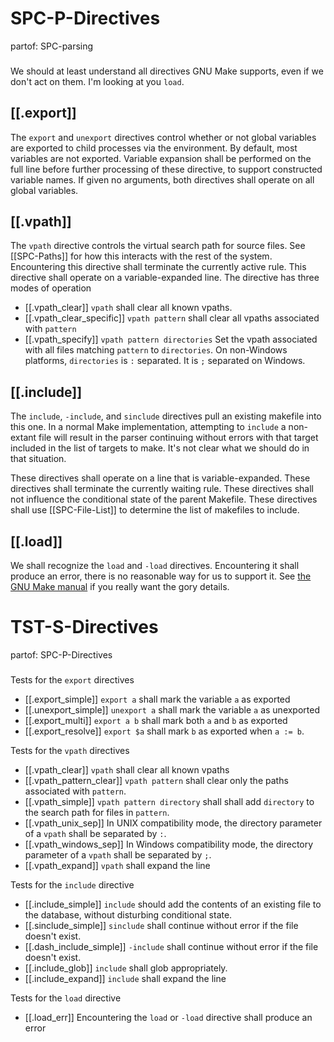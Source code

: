 # SPC-P-Directives
partof: SPC-parsing
###
We should at least understand all directives GNU Make supports,
even if we don't act on them.
I'm looking at you `load`.

## [[.export]]
The `export` and `unexport` directives control whether or not global variables are
exported to child processes via the environment.
By default,
most variables are not exported.
Variable expansion shall be performed on
the full line before further processing of these directive,
to support constructed variable names.
If given no arguments,
both directives shall operate on all global variables.

## [[.vpath]]
The `vpath` directive controls the virtual
search path for source files.
See [[SPC-Paths]] for how this interacts
with the rest of the system.
Encountering this directive shall
terminate the currently active rule.
This directive shall operate on a
variable-expanded line.
The directive has three modes of operation
  - [[.vpath_clear]]
    `vpath` shall clear all known vpaths.
  - [[.vpath_clear_specific]]
    `vpath pattern` shall clear all vpaths associated with `pattern`
  - [[.vpath_specify]]
    `vpath pattern directories`
    Set the vpath associated with all files matching `pattern` to
    `directories`.
    On non-Windows platforms, `directories` is `:` separated.
    It is `;` separated on Windows.

## [[.include]]
The `include`, `-include`, and `sinclude`
directives pull an existing makefile into this one.
In a normal Make implementation,
attempting to `include`
a non-extant file will result in the parser
continuing without errors
with that target included in the list of targets to make.
It's not clear what we should do in that situation.

These directives shall operate on a line that is
variable-expanded.
These directives shall terminate the currently waiting rule.
These directives shall not influence the conditional state of the
parent Makefile.
These directives shall use [[SPC-File-List]] to determine the list of makefiles to include.

## [[.load]]
We shall recognize the `load` and `-load` directives.
Encountering it shall produce an error,
there is no reasonable way for us to support it.
See [the GNU Make manual](https://www.gnu.org/software/make/manual/make.html#Loading-Objects)
if you really want the gory details.


# TST-S-Directives
partof: SPC-P-Directives
###

Tests for the `export` directives
 - [[.export_simple]] `export a` shall mark the variable `a` as exported
 - [[.unexport_simple]] `unexport a` shall mark the variable `a` as unexported
 - [[.export_multi]] `export a b` shall mark both `a` and `b` as exported
 - [[.export_resolve]] `export $a` shall mark `b` as exported when `a := b`.
 
Tests for the `vpath` directives
 - [[.vpath_clear]] `vpath` shall clear all known vpaths
 - [[.vpath_pattern_clear]] `vpath pattern`
   shall clear only the paths associated with `pattern`.
 - [[.vpath_simple]] `vpath pattern directory` shall
   shall add `directory` to the search path for files
   in `pattern`.
 - [[.vpath_unix_sep]] In UNIX compatibility mode,
   the directory parameter of a `vpath` shall be separated
   by `:`.
 - [[.vpath_windows_sep]] In Windows compatibility mode,
   the directory parameter of a `vpath` shall be separated
   by `;`.
 - [[.vpath_expand]] `vpath` shall expand the line

Tests for the `include` directive
 - [[.include_simple]] `include` should add the contents
   of an existing file to the database,
   without disturbing conditional state.
 - [[.sinclude_simple]] `sinclude` shall continue without
   error if the file doesn't exist.
 - [[.dash_include_simple]] `-include` shall continue without
   error if the file doesn't exist.
 - [[.include_glob]] `include` shall glob appropriately.
 - [[.include_expand]] `include` shall expand the line

Tests for the `load` directive
  - [[.load_err]] Encountering the `load` or `-load` directive
    shall produce an error